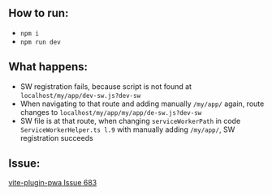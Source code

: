 ## How to run: 
- `npm i`
- `npm run dev`

## What happens:
- SW registration fails, because script is not found at `localhost/my/app/dev-sw.js?dev-sw`
- When navigating to that route and adding manually `/my/app/` again, route changes to `localhost/my/app/my/app/de-sw.js?dev-sw`
- SW file is at that route, when changing `serviceWorkerPath` in code `ServiceWorkerHelper.ts l.9` with manually adding `/my/app/`, SW registration succeeds

## Issue:
[vite-plugin-pwa Issue 683](https://github.com/vite-pwa/vite-plugin-pwa/issues/683)
